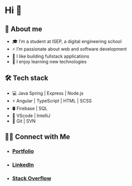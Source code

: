 ####
# Hi 👋 

## 🤔 About me
- 🎓 I’m a student at ISEP, a digital engineering school
- ⚡️ I’m passionate about web and software development
- 🤔 I like building fullstack applications
- 🔭 I enjoy learning new technologies

## 🛠 Tech stack
- 💻   Java Spring | Express | Node.js
- ⚡️   Angular | TypeScript | HTML | SCSS 
- 🛢   Firebase | SQL
- 🔧   VScode | IntelliJ
- 📂   Git | SVN

## 🤝🏻 Connect with Me

- ### <a href="https://theophilewallez.com">Portfolio<a/>
- ### <a href="https://www.linkedin.com/in/theophile-wallez/">LinkedIn<a/>
- ### <a href="https://stackoverflow.com/users/15813444/th%c3%a9ophile-wallez">Stack Overflow<a/>

